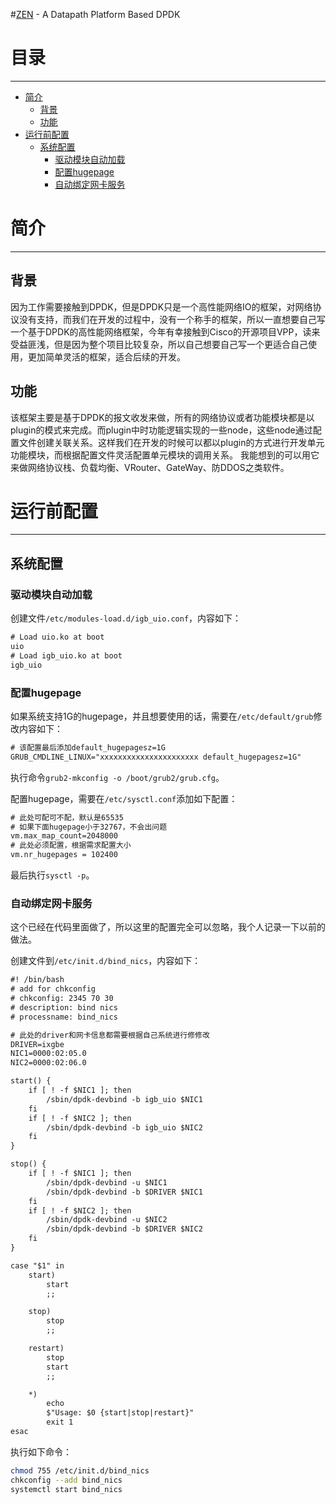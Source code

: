 #[ZEN](https://github.com/zhaozhanxu/zen) - A Datapath Platform Based DPDK

# 目录
---------------------------------------

* [简介](#简介)
	* [背景](#背景)
	* [功能](#功能)
* [运行前配置](#运行前配置)
	* [系统配置](#系统配置)
        * [驱动模块自动加载](#驱动模块自动加载)
        * [配置hugepage](#配置hugepage)
        * [自动绑定网卡服务](#自动绑定网卡服务)

# 简介
---------------------------------------

## 背景

因为工作需要接触到DPDK，但是DPDK只是一个高性能网络IO的框架，对网络协议没有支持，而我们在开发的过程中，没有一个称手的框架，所以一直想要自己写一个基于DPDK的高性能网络框架，今年有幸接触到Cisco的开源项目VPP，读来受益匪浅，但是因为整个项目比较复杂，所以自己想要自己写一个更适合自己使用，更加简单灵活的框架，适合后续的开发。

## 功能

该框架主要是基于DPDK的报文收发来做，所有的网络协议或者功能模块都是以plugin的模式来完成。而plugin中时功能逻辑实现的一些node，这些node通过配置文件创建关联关系。这样我们在开发的时候可以都以plugin的方式进行开发单元功能模块，而根据配置文件灵活配置单元模块的调用关系。
我能想到的可以用它来做网络协议栈、负载均衡、VRouter、GateWay、防DDOS之类软件。

# 运行前配置
---------------------------------------

## 系统配置

### 驱动模块自动加载

创建文件`/etc/modules-load.d/igb_uio.conf`，内容如下：

```xml
# Load uio.ko at boot
uio
# Load igb_uio.ko at boot
igb_uio
```

### 配置hugepage

如果系统支持1G的hugepage，并且想要使用的话，需要在`/etc/default/grub`修改内容如下：

```xml
# 该配置最后添加default_hugepagesz=1G
GRUB_CMDLINE_LINUX="xxxxxxxxxxxxxxxxxxxxxx default_hugepagesz=1G"
```
执行命令`grub2-mkconfig -o /boot/grub2/grub.cfg`。

配置hugepage，需要在`/etc/sysctl.conf`添加如下配置：

```xml
# 此处可配可不配，默认是65535
# 如果下面hugepage小于32767，不会出问题
vm.max_map_count=2048000
# 此处必须配置，根据需求配置大小
vm.nr_hugepages = 102400
```

最后执行`sysctl -p`。

### 自动绑定网卡服务

这个已经在代码里面做了，所以这里的配置完全可以忽略，我个人记录一下以前的做法。

创建文件到`/etc/init.d/bind_nics`，内容如下：

```xml
#! /bin/bash
# add for chkconfig
# chkconfig: 2345 70 30
# description: bind nics
# processname: bind_nics

# 此处的driver和网卡信息都需要根据自己系统进行修修改
DRIVER=ixgbe
NIC1=0000:02:05.0
NIC2=0000:02:06.0

start() {
	if [ ! -f $NIC1 ]; then
		/sbin/dpdk-devbind -b igb_uio $NIC1
	fi
	if [ ! -f $NIC2 ]; then
		/sbin/dpdk-devbind -b igb_uio $NIC2
	fi
}

stop() {
	if [ ! -f $NIC1 ]; then
		/sbin/dpdk-devbind -u $NIC1
		/sbin/dpdk-devbind -b $DRIVER $NIC1
	fi
	if [ ! -f $NIC2 ]; then
		/sbin/dpdk-devbind -u $NIC2
		/sbin/dpdk-devbind -b $DRIVER $NIC2
	fi
}

case "$1" in
	start)
		start
		;;

	stop)
		stop
		;;

	restart)
		stop
		start
		;;

	*)
		echo
		$"Usage: $0 {start|stop|restart}"
		exit 1
esac
```

执行如下命令：

```bash
chmod 755 /etc/init.d/bind_nics
chkconfig --add bind_nics
systemctl start bind_nics
```


